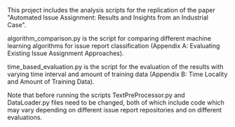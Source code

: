 This project includes the analysis scripts for the replication of the paper "Automated Issue Assignment: Results and Insights from an Industrial Case".

algorithm_comparison.py is the script for comparing different machine learning algorithms for issue report classification (Appendix A: Evaluating Existing Issue Assignment Approaches).

time_based_evaluation.py is the script for the evaluation of the results with varying time interval and amount of training data (Appendix B: Time Locality and Amount of Training Data).

Note that before running the scripts TextPreProcessor.py and DataLoader.py files need to be changed, both of which include code which may vary depending on different issue report repositories and on different evaluations.  
